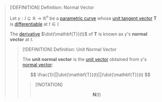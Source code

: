 >[!DEFINITION] Definition: Normal Vector
>
>Let $\gamma: I \subseteq \mathbb{R} \to \mathbb{R}^n$ be a [parametric curve](../Parametric%20Curve.md) whose [unit tangent vector](Tangent%20Vector.md) $\mathbf{T}$ is [differentiable](Differentiability%20of%20Parametric%20Curves.md) at $t \in I$.
>
>The [derivative](Differentiability%20of%20Parametric%20Curves.md) $\dot{\mathbf{T}}(t)$ of $\mathbf{T}$ is known as $\gamma$'s **normal vector** at $t$.
>
>>[!DEFINITION] Definition: Unit Normal Vector
>>
>>The **unit normal vector** is the [unit vector](../../../../../Algebra/Linear%20Algebra/Vector%20Spaces/Normed%20Vector%20Spaces/Unit%20Vector.md) obtained from $\gamma$'s [normal vector](Normal%20Vector.md):
>>
>>$$
>>\frac{1}{||\dot{\mathbf{T}}(t)||}\dot{\mathbf{T}}(t)
>>$$
>>
>>>[!NOTATION]
>>>
>>>$$
>>>\mathbf{N}(t)
>>>$$
>>>
>>
>
